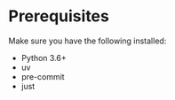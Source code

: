 # Prerequisites

Make sure you have the following installed:

- Python 3.6+
- uv
- pre-commit
- just

